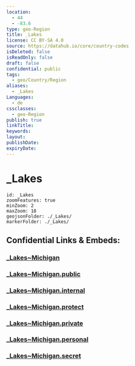 ```yaml
---
location:
  - 44
  - -83.6
type: geo-Region
title: _Lakes
license: CC BY-SA 4.0
source: https://datahub.io/core/country-codes
isDeleted: false
isReadOnly: false
draft: false
confidential: public
tags:
  - geo/Country/Region
aliases:
  - _Lakes
Languages:
  - de
cssclasses:
  - geo-Region
publish: true
linkTitle:
keywords:
layout:
publishDate:
expiryDate:
---
```


# _Lakes

```leaflet
id: _Lakes
zoomFeatures: true 
minZoom: 2 
maxZoom: 18
geojsonFolder: ./_Lakes/
markerFolder: ./_Lakes/
```


## Confidential Links & Embeds: 

### [_Lakes~Michigan](/_Standards/Earth/Continent/America~North/USA/USA~Central/Michigan/_Lakes~Michigan.md) 

### [_Lakes~Michigan.public](/_public/Earth/Continent/America~North/USA/USA~Central/Michigan/_Lakes~Michigan.public.md) 

### [_Lakes~Michigan.internal](/_internal/Earth/Continent/America~North/USA/USA~Central/Michigan/_Lakes~Michigan.internal.md) 

### [_Lakes~Michigan.protect](/_protect/Earth/Continent/America~North/USA/USA~Central/Michigan/_Lakes~Michigan.protect.md) 

### [_Lakes~Michigan.private](/_private/Earth/Continent/America~North/USA/USA~Central/Michigan/_Lakes~Michigan.private.md) 

### [_Lakes~Michigan.personal](/_personal/Earth/Continent/America~North/USA/USA~Central/Michigan/_Lakes~Michigan.personal.md) 

### [_Lakes~Michigan.secret](/_secret/Earth/Continent/America~North/USA/USA~Central/Michigan/_Lakes~Michigan.secret.md)

